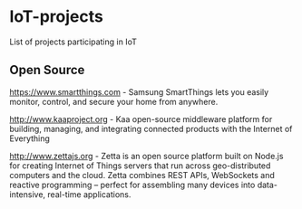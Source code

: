 # IoT-projects
List of projects participating in IoT

## Open Source

https://www.smartthings.com - Samsung SmartThings lets you easily monitor, control, and secure your home from anywhere.

http://www.kaaproject.org - Kaa open-source middleware platform for building, managing, and integrating connected products with the Internet of Everything

http://www.zettajs.org - Zetta is an open source platform built on Node.js for creating Internet of Things servers that run across geo-distributed computers and the cloud. Zetta combines REST APIs, WebSockets and reactive programming – perfect for assembling many devices into data-intensive, real-time applications.
